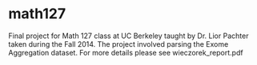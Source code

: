 # math127
Final project for Math 127 class at UC Berkeley taught by Dr. Lior Pachter taken during the Fall 2014.
The project involved parsing the Exome Aggregation dataset. For more details please see wieczorek_report.pdf
